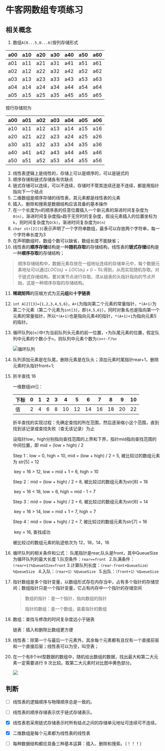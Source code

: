 # 牛客网数组专项练习

## 相关概念

1. 数组`A[0...5,0...6]`按列存储形式

| a00  | a10  | a20  | a30  | a40  | a50  | a60  |
| ---- | ---- | ---- | ---- | ---- | ---- | ---- |
| a01  | a11  | a21  | a31  | a41  | a51  | a61  |
| a02  | a12  | a22  | a32  | a42  | a52  | a62  |
| a03  | a13  | a23  | a33  | a43  | a53  | a63  |
| a04  | a14  | a24  | a34  | a44  | a54  | a64  |
| a05  | a15  | a25  | a35  | a45  | a55  | a65  |

按行存储则为

| a00  | a01  | a02  | a03  | a04  | a05  | a06  |
| ---- | ---- | ---- | ---- | ---- | ---- | ---- |
| a10  | a11  | a12  | a13  | a14  | a15  | a16  |
| a20  | a21  | a22  | a23  | a24  | a25  | a26  |
| a30  | a31  | a32  | a33  | a34  | a35  | a36  |
| a40  | a41  | a42  | a43  | a44  | a45  | a46  |
| a50  | a51  | a52  | a53  | a54  | a55  | a56  |

2. 线性表逻辑上是线性的，存储上可以是顺序的，可以是链式的
3. 顺序存储和链式存储各有优缺点
4. 链式存储可以连续，可以不连续，存储时不管其连续还是不连续，都是用指针指向下一个结点
5. 二维数组是顺序存储的线性表，其元素都是线性表的元素
6. 插入、删除和搜索是数据结构应该具备的基本操作
7. 在一个长度为`n`的顺序表的任意位置插入一个新元素的渐进时间复杂度为`O(n)`，渐进时间复杂度指`n`趋于无穷时的复杂度，假设元素插入的位置坐标为`k`，则时间复杂度为`O(k)`，渐进时间复杂度为`O(n)`
8. `char str[2][3]`表示声明了一个字符串数组，最多可以存放两个字符串，每一个字符串长度为3
9. 在声明数组时，数组个数可以缺省，数组长度不能缺省；
10. 线性表的**顺序存储**结构是一种**随机存取**的存储结构，线性表的**链式存储**结构是一种**顺序存取**的存储结构；

> 顺序存储结构中，数据元素存放在一组地址连续的存储单元中，每个数据元素地址可以通过$LOC(a_i) = LOC(a_1)+(i-1)L$得到，从而实现随机存取。对于链式存储结构，要对某节点进行存取，须从链表的头指针指向的节点开始，这是一种顺序存取的存储结构。

11. **稀疏矩阵**的压缩方式为**三元组**和**十字链表**

12. `int A[2][3]={1,2,3,4,5,6}`，`A+1`为指向第二个元素的常量指针，`*(A+1)`为第二个元素（第二个元素为`int[3]`，即`{4,5,6}`），同时对象名也是指向第一个元素的常量指针，所以`*(A+1)`也是指向元素4的指针，`*(A+1)+1`为指向元素5的指针。

13. 循环队列`Q[n]`中`f`为当前队列头元素的前一位置，`r`为队尾元素的位置，假定队列中元素的个数小于`n`，则队列中元素个数为`(n+r-f)%n`

    

    ![循环队列](https://pic.peo.pw/a/2022/09/23/632d10fc3b004.png)

13. 队列添加元素是在队尾，删除元素是在队头；添加元素时尾指针rear+1，删除元素时头指针front+1;

14. 折半查找 16

    一维数组str[]：

    | 下标 | 0    | 1    | 2    | 3    | 4    | 5    | 6    | 7    | 8    | 9    | 10   |
    | ---- | ---- | ---- | ---- | ---- | ---- | ---- | ---- | ---- | ---- | ---- | ---- |
    | 值   | 2    | 4    | 6    | 8    | 10   | 12   | 14   | 16   | 18   | 20   | 22   |

    折半查找的实现过程：先确定查找的所在范围，然后逐渐缩小这个范围，直到找到该记录或查找失败（查无该记录）为止

    设指针low，high分别指向查找范围的上界和下界，指针mid指向查找范围的中间位置，即 mid = (low + high) / 2

    Step 1：low = 0, high = 10, mid = (low + high) / 2 = 5, 被比较过的数组元素为 str[5] = 12

    ​       key = 16 > 12, low = mid + 1 = 6, high = 10

    Step 2：mid = (low + high) / 2 = 8, 被比较过的数组元素为str[8] = 18

    ​       key = 16 < 18, low = 6, high = mid - 1 = 7

    Step 3：mid = (low + high) / 2 = 6, 被比较过的数组元素为str[6] = 14

    ​       key = 16 > 14, low = mid + 1 = 7, high = 7

    Step 4：mid = (low + high) / 2 = 7, 被比较过的数组元素为str[7] = 16

    ​       key = 16, 查找成功

    被比较过的数组元素的轨迹依次为 12，18，14，16

15. 循环队列的相关条件和公式：
    队尾指针是rear,队头是front，其中QueueSize为循环队列的最大长度 
    1.队空条件：`rear==front `
    2.队满条件：`(rear+1)%QueueSIze=front`
    3.计算队列长度：`（rear-front+QueueSize）%QueueSize `
    4.入队：`（rear+1）%QueueSize `
    5.出队：`（front+1）%QueueSize`

16. 指针数组是多个指针变量，以数组形式存在内存当中，占有多个指针的存储空间；数组指针只是一个指针变量，它占有内存中一个指针的存储空间

    > 数组的指针：是一个指针，指向数组的指针
    >
    > 指针的数组：是一个数组，装着指针的数组

17. 数组：查找与修改的时间复杂度远小于链表

    链表：插入和删除比数组更方便

18. 线性表：除第一个与最后一个元素外，其余每个元素都有且仅有一个直接前驱和一个直接后驱；线性表可以为空，叫空表；

19. 在一个有8个int型数据的数组中，随机给出数组的数据，找出最大和第二大元素一定需要进行 9 次比较。取第二大元素时对比图中黄色部分。

    

    ![](https://pic.peo.pw/a/2022/09/27/6332cfa201efd.png)

    







## 判断

- [ ] 线性表的逻辑顺序与物理顺序总是一致的。
- [ ] 线性表的顺序存储表示优于链式存储表示。
- [x] 线性表若采用链式存储表示时所有结点之间的存储单元地址可连续可不连续。
- [x] 二维数组是每个元素都为线性表的线性表 
- [ ] 每种数据结构都应具备三种基本运算：插入、删除和搜索。（！！！）









